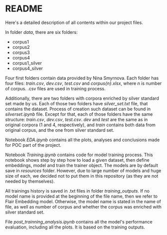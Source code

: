 <h1>README</h1>

Here's a detailed description of all contents within our project files.

In folder *data*, there are six folders:
* corpus1
* corpus2
* corpus3
* corpus4
* corpus1_silver
* corpus4_silver

Four first folders contain data provided by Nina Smyrnova. Each folder has four files: *train.csv*, *dev.csv*, *test.csv* and *corpus{n}.xlsx*, where *n* is number of corpus. .csv files are used in training process.

Additionally, there are two folders with corpora enriched by silver standard set made by us. Each of those two folders have *silver_set.txt* file, that contains the dataset. Process of creation such dataset can be found in *silverset.ipynb* file. Except for that, each of those folders have the same structure: *train.csv*, *dev.csv*, *test.csv*. *dev* and *test* are the same as in original corpora (1 and 4, respectively), and *train* contains both data from original corpus, and the one from silver standard set.

Notebook *EDA.ipynb* contains all the plots, analyses and conclusions made for POC part of the project.

Notebook *Training.ipynb* contains code for model training process. This notebook shows step by step how to load a given dataset, then define embeddings, model and train the trainer object. The models are by default save in *resources* folder. However, due to large number of models and huge size of each, we decided not to put them in this repository (as they are not needed by themselves).

All trainings history is saved in .txt files in folder *training_outputs*. If no model name is provided at the beginning of the file name, then we refer to Flair Embedding model. Otherwise, the model name is stated in the name of file, as well as number of corpus and whether the corpus was enriched with silver standard set.

File *post_trainning_analysis.ipynb* contains all the model's performance evaluation, including all the plots. It is based on the training outputs.